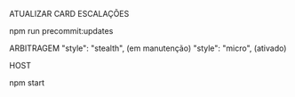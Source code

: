 ATUALIZAR CARD ESCALAÇÕES

npm run precommit:updates




ARBITRAGEM
"style": "stealth", (em manutenção)
"style": "micro", (ativado)



HOST

npm start